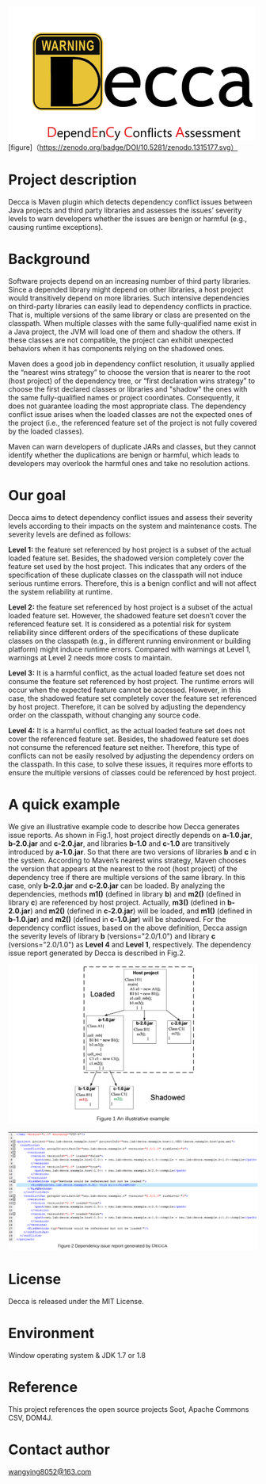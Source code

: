 ![figure](https://github.com/wangying8052/test/blob/master/11.png)
[figure]（https://zenodo.org/badge/DOI/10.5281/zenodo.1315177.svg）

# Project description

Decca is Maven plugin which detects dependency conflict issues between Java projects and third party libraries and assesses the issues’ severity levels to warn developers whether the issues are benign or harmful (e.g., causing runtime exceptions).

# Background

Software projects depend on an increasing number of third party libraries. Since a depended library might depend on other libraries, a host project would transitively depend on more libraries. Such intensive dependencies on third-party libraries can easily lead to dependency conflicts in practice. That is, multiple versions of the same library or class are presented on the classpath. When multiple classes with the same fully-qualified name exist in a Java project, the JVM will load one of them and shadow the others. If these classes are not compatible, the project can exhibit unexpected behaviors when it has components relying on the shadowed ones.

Maven does a good job in dependency conflict resolution, it usually applied the “nearest wins strategy” to choose the version that is nearer to the root (host project) of the dependency tree, or “first declaration wins strategy” to choose the first declared classes or libraries and "shadow" the ones with the same fully-qualified names or project coordinates. Consequently, it does not guarantee loading the most appropriate class. The dependency conflict issue arises when the loaded classes are not the expected ones of the project (i.e., the referenced feature set of the project is not fully covered by the loaded classes).

Maven can warn developers of duplicate JARs and classes, but they cannot identify whether the duplications are benign or harmful, which leads to developers may overlook the harmful ones and take no resolution actions.

# Our goal

Decca aims to detect dependency conflict issues and assess their severity levels according to their impacts on the system and maintenance costs. The severity levels are defined as follows:

**Level 1:** the feature set referenced by host project is a subset of the actual loaded feature set. Besides, the shadowed version completely cover the feature set used by the host project. This indicates that any orders of the specification of these duplicate classes on the classpath will not induce serious runtime errors. Therefore, this is a benign conflict and will not affect the system reliability at runtime.

**Level 2:** the feature set referenced by host project is a subset of the actual loaded feature set. However, the shadowed feature set doesn’t cover the referenced feature set. It is considered as a potential risk for system reliability since different orders of the specifications of these duplicate classes on the classpath (e.g., in different running environment or building platform) might induce runtime errors. Compared with warnings at Level 1, warnings at Level 2 needs more costs to maintain.

**Level 3:** It is a harmful conflict, as the actual loaded feature set does not consume the feature set referenced by host project. The runtime errors will occur when the expected feature cannot be accessed. However, in this case, the shadowed feature set completely cover the feature set referenced by host project. Therefore, it can be solved by adjusting the dependency order on the classpath, without changing any source code.

**Level 4:** It is a harmful conflict, as the actual loaded feature set does not cover the referenced feature set. Besides, the shadowed feature set does not consume the referenced
feature set neither. Therefore, this type of conflicts can not be easily resolved by adjusting the dependency orders on the classpath. In this case, to solve these issues, it requires more efforts to ensure the multiple versions of classes could be referenced by host project.

# A quick example
We give an illustrative example code to describe how Decca generates issue reports. As shown in Fig.1, host project directly depends on **a-1.0.jar**, **b-2.0.jar** and **c-2.0.jar**, and libraries **b-1.0** and **c-1.0** are transitively introduced by **a-1.0.jar**. So that there are two versions of libraries **b** and **c** in the system. According to Maven’s nearest wins strategy, Maven chooses the version that appears at the nearest to the root (host project) of the dependency tree if there are multiple versions of the same library. In this case, only **b-2.0.jar** and **c-2.0.jar** can be loaded. By analyzing the dependencies, methods **m1()** (defined in library **b**) and **m2()** (defined in library **c**) are referenced by host project. Actually, **m3()** (defined in **b-2.0.jar**) and **m2()** (defined in **c-2.0.jar**) will be loaded, and **m1()** (defined in **b-1.0.jar**) and **m2()** (defined in **c-1.0.jar**) will be shadowed. For the dependency conflict issues, based on the above definition, Decca assign the severity levels of library **b** (versions="2.0/1.0") and library **c** (versions="2.0/1.0") as **Level 4** and **Level 1**, respectively. The dependency issue report generated by Decca is described in Fig.2.

![figure](https://github.com/wangying8052/test/blob/master/55.png)

![figure](https://github.com/wangying8052/test/blob/master/44.png)

# License
Decca is released under the MIT License.

# Environment
Window operating system & JDK 1.7 or 1.8

# Reference
This project references the open source projects Soot, Apache Commons CSV, DOM4J.

# Contact author
wangying8052@163.com




